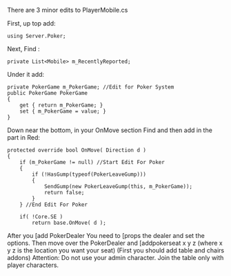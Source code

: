 ﻿There are 3 minor edits to PlayerMobile.cs

First, up top add:

	using Server.Poker;

Next, Find :

	private List<Mobile> m_RecentlyReported;

Under it add:

	private PokerGame m_PokerGame; //Edit for Poker System
	public PokerGame PokerGame
	{
		get { return m_PokerGame; }
		set { m_PokerGame = value; }
	}

Down near the bottom, in your OnMove section Find and then add in the part in Red:

	protected override bool OnMove( Direction d )
	{
		if (m_PokerGame != null) //Start Edit For Poker
		{
			if (!HasGump(typeof(PokerLeaveGump)))
			{
				SendGump(new PokerLeaveGump(this, m_PokerGame));
				return false;
			}
		} //End Edit For Poker

		if( !Core.SE )
			return base.OnMove( d );

After you [add PokerDealer
You need to [props the dealer and set the options.
Then move over the PokerDealer and [addpokerseat x y z (where x y z is the location you want your seat) (First you should add table and chairs addons)
Attention: Do not use your admin character. Join the table only with player characters.